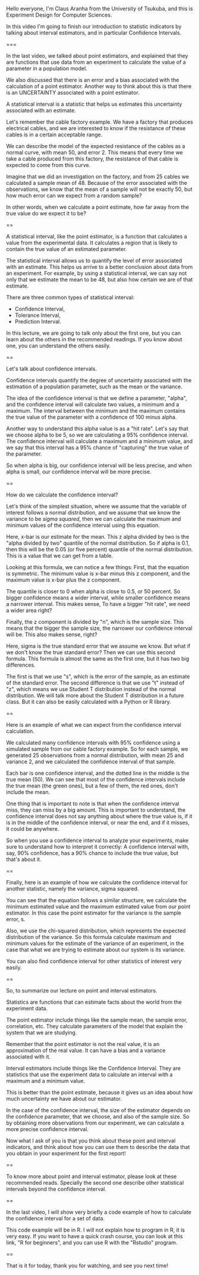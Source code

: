 Hello everyone, I'm Claus Aranha from the University of Tsukuba, and this
is Experiment Design for Computer Sciences.

In this video I'm going to finish our introduction to statistic indicators
by talking about interval estimators, and in particular Confidence Intervals.

===

In the last video, we talked about point estimators, and explained that they
are functions that use data from an experiment to calculate the value of
a parameter in a population model.

We also discussed that there is an error and a bias associated with the
calculation of a point estimator. Another way to think about this is that
there is an UNCERTAINTY associated with a point estimator.

A statistical interval is a statistic that helps us estimates
this uncertainty associated with an estimate.

Let's remember the cable factory example. We have a factory that produces
electrical cables, and we are interested to know if the resistance of these
cables is in a certain acceptable range.

We can describe the model of the expected resistance of the cables as a
normal curve, with mean 50, and error 2. This means that every time we take
a cable produced from this factory, the resistance of that cable
is expected to come from this curve.

Imagine that we did an investigation on the factory, and from 25 cables we
calculated a sample mean of 48. Because of the error associated with the
observations, we know that the mean of a sample will not be exactly
50, but how much error can we expect from a random sample?

In other words, when we calculate a point estimate, how far away from the true
value do we expect it to be?

==

A statistical interval, like the point estimator, is a function that calculates
a value from the experimental data. It calculates a region that is
likely to contain the true value of an estimated parameter.

The statistical interval allows us to quantify the level of error associated
with an estimate. This helps us arrive to a better conclusion about
data from an experiment. For example, by using a statistical interval,
we can say not only that we estimate the mean to be 48, but also
how certain we are of that estimate.

There are three common types of statistical interval:
- Confidence Interval,
- Tolerance Interval,
- Prediction Interval.

In this lecture, we are going to talk only about the first one,
but you can learn about the others in the recommended readings.
If you know about one, you can understand the others easily.

==

Let's talk about confidence intervals.

Confidence intervals quantify the degree of uncertainty
associated with the estimation of a population parameter,
such as the mean or the variance.

The idea of the confidence interval is that we define a parameter,
"alpha", and the confidence interval will calculate two values,
a minimum and a maximum. The interval between the minimum and the maximum
contains the true value of the parameter with a confidence of
100 minus alpha.

Another way to understand this alpha value is as a "hit rate". Let's say
that we choose alpha to be 5, so we are calculating a 95% confidence interval.
The confidence interval will calculate a maximum and a minimum value,
and we say that this interval has a 95% chance of "capturing" the
true value of the parameter.

So when alpha is big, our confidence interval will be less precise,
and when alpha is small, our confidence interval will be more precise.

==

How do we calculate the confidence interval?

Let's think of the simplest situation, where we assume that the variable of
interest follows a normal distribution, and we assume that we know the variance
to be *sigma squared*, then we can calculate the maximum and minimum
values of the confidence interval using this equation.

Here, x-bar is our estimate for the mean. This z alpha divided by two
is the "alpha divided by two" quantile of the normal distribution.
So if alpha is 0.1, then this will be the 0.05 (or five percent)
quantile of the normal distribution. This is a value that we can get
from a table.

Looking at this formula, we can notice a few things:
First, that the equation is symmetric. The minimum value is x-bar minus
this z component, and the maximum value is x-bar plus the z component.

The quantile is closer to 0 when alpha is close to 0.5, or 50 percent.
So bigger confidence means a wider interval, while smaller confidence
means a narrower interval. This makes sense, To have a bigger "hit rate",
we need a wider area right?

Finally, the z component is divided by "n", which is the sample size.
This means that the bigger the sample size, the narrower our confidence
interval will be. This also makes sense, right?

Here, sigma is the true standard error that we assume we know. But what if
we don't know the true standard error? Then we can use this
second formula. This formula is almost the same as the first one, but it
has two big differences.

The first is that we use "s", which is the error
of the sample, as an estimate of the standard error. The second difference
is that we use "t" instead of "z", which means we use Student T distribution
instead of the normal distribution. We will talk more about the
Student T distribution in a future class. But it can also be easily calculated
with a Python or R library.

==

Here is an example of what we can expect from the confidence
interval calculation.

We calculated many confidence intervals with 95% confidence using a simulated
sample from our cable factory example. So for each sample, we generated 25
observations from a normal distribution, with mean 25 and variance 2, and
we calculated the confidence interval of that sample.

Each bar is one confidence interval, and the dotted line in the middle is
the true mean (50). We can see that most of the confidence intervals include
the true mean (the green ones), but a few of them, the red ones, don't include
the mean.

One thing that is important to note is that when the confidence interval miss,
they can miss by a big amount. This is important to understand, the confidence
interval does not say anything about where the true value is, if it is in the
middle of the confidence interval, or near the end, and if it misses,
it could be anywhere.

So when you use a confidence interval to analyze your experiments, make sure
to understand how to interpret it correctly: A confidence interval with, say,
90% confidence, has a 90% chance to include the true value, but that's about it.

==

Finally, here is an example of how we calculate the confidence interval
for another statistic, namely the variance, sigma squared.

You can see that the equation follows a similar structure, we calculate the
minimum estimated value and the maximum estimated value from our point
estimator. In this case the point estimator for the variance is the sample
error, s.

Also, we use the chi-squared distribution, which represents the expected
distribution of the variance. So this formula calculate maximum and minimum
values for the estimate of the variance of an experiment, in the case that
what we are trying to estimate about our system is its variance.

You can also find confidence interval for other statistics of interest
very easily.

==

So, to summarize our lecture on point and interval estimators.

Statistics are functions that can estimate facts about the world from
the experiment data.

The point estimator include things like the sample mean, the sample error,
correlation, etc. They calculate parameters of the model that explain
the system that we are studying.

Remember that the point estimator is not the real value, it is an approximation
of the real value. It can have a bias and a variance associated with it.

Interval estimators include things like the Confidence Interval.
They are statistics that use the experiment data to calculate an interval
with a maximum and a minimum value.

This is better than the point estimate, because it gives us an idea about
how much uncertainty we have about our estimator.

In the case of the confidence interval, the size of the estimator
depends on the confidence parameter, that we choose, and also of the sample
size. So by obtaining more observations from our experiment, we can
calculate a more precise confidence interval.

Now what I ask of you is that you think about these point and interval
indicators, and think about how you can use them to describe the
data that you obtain in your experiment for the first report!

==

To know more about point and interval estimator, please look at these
recommended reads. Specially the second one describe other statistical
intervals beyond the confidence interval.

==

In the last video, I will show very briefly a code example of how to
calculate the confidence interval for a set of data.

This code example will be in R. I will not explain how to program
in R, it is very easy. If you want to have a quick crash course,
you can look at this link, "R for beginners", and you can use R with
the "Rstudio" program.

==

That is it for today, thank you for watching, and see you next time!
